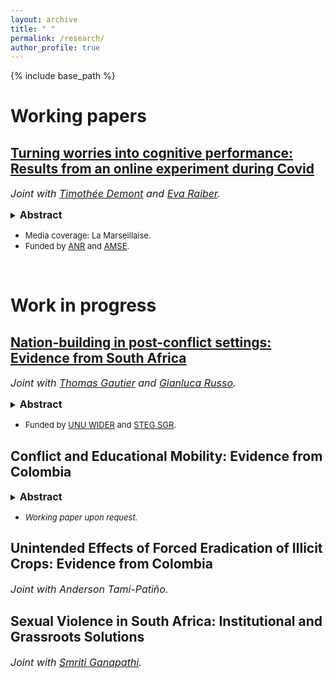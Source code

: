 ```yaml
---
layout: archive
title: " "
permalink: /research/
author_profile: true
---
```

{% include base_path %} 
<h1>Working papers</h1>

<h2><strong><a href="https://amu.hal.science/hal-03953178">Turning worries into cognitive performance: Results from an online experiment during Covid</a></strong></h2>   

<i><font size="-0.5">Joint with <a href="https://sites.google.com/site/timotheedemont/home">Timothée Demont</a> and <a href="https://sites.google.com/view/evaraiber/home">Eva Raiber</a>.</font></i>

<details><summary><strong> <font size="-0.5"> Abstract </font> </strong></summary><p style="text-align: justify">
<font size="-1">Worrisome topics, such as climate change, economic crises, or the Covid-19 pandemic, are increasingly present and pervasive due to digital media and social networks. Do such worries affect cognitive performance? The effect of a distressing topic might be very different depending on whether people have the scope and means to cope with the consequences. It can also differ by how performance is rewarded, for instance, if there is a goal that people can focus on. In an online experiment during the Covid-19 pandemic, we test how the cognitive performance of university students responds to topics discussing (i) current mental health issues related to social restrictions or (ii) future labor market uncertainties linked to the economic contraction. Moreover, we study how the response is affected by a performance goal by conditioning payout on reaching a minimum level. We find that the labor market topic increases cognitive performance when performance is motivated by a goal. Conversely, there is no such effect after the mental health topic. We even find a weak negative effect among those mentally vulnerable when payout is not based on reaching a goal. The positive effect is driven by students with larger financial and social resources, pointing at an inequality-widening mechanism.</font>
</p> </details>

- <font size="-1">Media coverage: La Marseillaise.</font> 
- <font size="-1">Funded by <a href="https://anr.fr/Projet-ANR-21-CO14-0009">ANR</a> and <a href="https://www.amse-aixmarseille.fr/en">AMSE</a>.</font>

<br>


<h1>Work in progress</h1>

<h2><strong><a href="https://www.wider.unu.edu/publication/nation-building-post-conflict-settings">Nation-building in post-conflict settings: 	Evidence from South Africa  </a></strong></h2> 
<p><i><font size="-0.5">Joint with <a href="https://sites.google.com/view/thomasgautier/home">Thomas Gautier</a> and <a href="https://gianlucarusso.github.io">Gianluca Russo</a>.</font></i></p>

<details><summary><strong> <font size="-0.5"> Abstract </font> </strong></summary><p style="text-align: justify">
<font size="-1">How do states rebuild nations after a major conflict? Truth and Reconciliation Commissions (TRCs) have emerged as one of the most common interventions to achieve this objective. Despite their popularity, little is known about their efficacy to foster reconciliation and nation building. We fill this gap by studying the seminal TRC established in South Africa after the end of the Apartheid. To measure exposure to TRC across South African municipalities, we leverage quasi-random variation in media coverage of the TRC message. South African municipalities with higher historical exposure to TRC on media have lower levels of violence today. This effect is driven by improved nation building and higher trust towards post-Apartheid institutions. Exploiting daily variation in TRC hearings and mediatic exposure in the short run, we bolster our interpretation that our long-run results are forged in the years of TRC activity. The same evidence suggests that our results are driven by the coverage of TRC on media as opposed to generic media exposure.</font>
</p> </details>
  
- <font size="-1">Funded by <a href="https://www.wider.unu.edu/project/institutional-legacies-violent-conflict">UNU WIDER</a> and <a href="https://steg.cepr.org">STEG SGR</a>.</font>

<h2><strong>Conflict and Educational Mobility: Evidence from Colombia</strong></h2>

<details><summary><strong> <font size="-0.5"> Abstract </font> </strong></summary><p style="text-align: justify">
<font size="-1">Does conflict impact socioeconomic mobility? This paper examines the extent to which individuals’ exposure to conflict affects intergenerational mobility in education attainment in Colombia. Exploiting exogenous variation in conflict intensity caused by the distance to the nearest military base and US military assistance. I find that the armed conflict reduces the transmission of parents’ educational outcomes on children’s outcomes. An effect driven by the breakdown in transmission in highly educated families. This disruption occurs mainly due to conflict exposure in early childhood and exposure to conflict-related displacement and sexual violence. Notably, weakening the parent-child link is translated into a general increase in downward mobility and a decrease in upward mobility. Destruction of educational resources and a decrease in children’s aspirations are the likely mechanisms for the observed effect.</font>
</p> </details>

- <i><font size="-1">Working paper upon request.</font></i>

<h2><strong>Unintended Effects of Forced Eradication of Illicit Crops: Evidence from Colombia</strong></h2>
<p><i><font size="-0.5"> Joint with Anderson Tami-Patiño.</font></i><p>
  
<h2><strong>Sexual Violence in South Africa: Institutional and Grassroots Solutions</strong></h2>
<p><i><font size="-0.5">Joint with <a href="https://smriti-ganapathi.github.io">Smriti Ganapathi</a>. </font></i></p>












